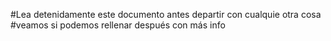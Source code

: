 #Lea detenidamente este documento antes departir con cualquie otra cosa
#veamos si podemos rellenar después con más info
